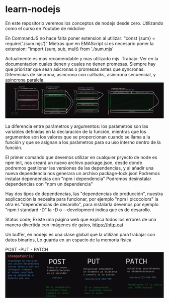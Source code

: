 # learn-nodejs
En este repositorio veremos los conceptos de nodejs desde cero.  Utilizando como el curso en Youtube de midulive

En CommandJS no hace falta poner extension al utilizar:
"const {sum} = require('./sum.mjs')"
Mietras que en EMAScript si es necesario poner la extension:
"import {sum, sub, mult} from './sum.mjs'

Actualmente es mas recomendable y mas utilizado mjs.
Trabajo: Ver en la documentacion cuales tienen y cuales no tienen promesas.
Siempre hay que priorizar que sean asicronas o promesas antes que syncronas.
Diferencias de sincrona, asincrona con callbaks, asincrona secuencial, y asincrona paralela.
![SyncYAsync](sync-asyncCallbaks-astncSecuencial-parallel.png)

La diferencia entre parámetros y argumentos: los parámetros son las variables
definidas en la declaración de la función, mientras que los argumentos son los
valores que se proporcionan cuando se llama a la función y que se asignan a los
parámetros para su uso interno dentro de la función.

El primer comando que devemos utilizar en cualquier pryecto de node es npm init, nos creará
un nuevo archivo package.json, desde donde podremos gestiionar las versiones de las dependencias,
y al añadir una nueva dependencia nos generara un archivo package-lock.json
Podremos instalar dependencias con "npm i dependencia"
Podremos desinstalar dependencias con "npm un dependencia"

Hay dos tipos de dependencias, las "dependencias de producción", nuestra aoplicacción la
necesita para funcionar, por ejemplo "npm i picocolors"
la otra es "dependencias de desarollo", para instalarla devemos por
ejemplo "npm i standard -D" la -D o --development indica que es de desarollo.

Status code;
Existe una página web que explíca todos los errores de una manera divertida con imágenes de gatos,
https://http.cat

Un buffer, en nodejs es una clase global que la utilizan para trabajar con datos binarios,
Lo guarda en un espacio de la memoria fisica.

POST -PUT - PATCH
![post-put-patch](post-put-patch.png)
